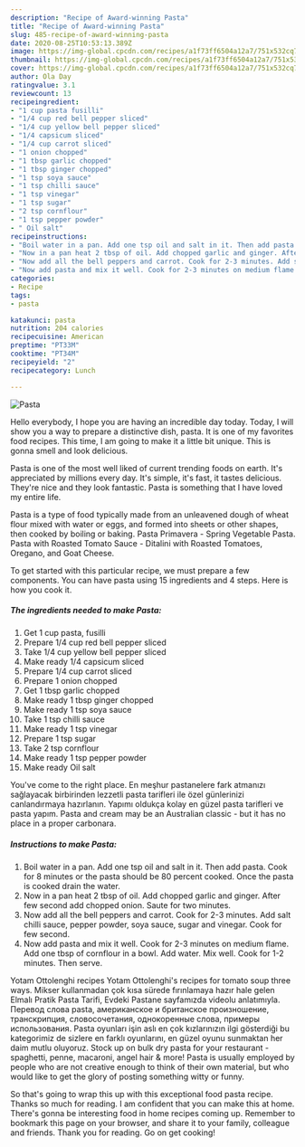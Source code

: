 ```yaml
---
description: "Recipe of Award-winning Pasta"
title: "Recipe of Award-winning Pasta"
slug: 485-recipe-of-award-winning-pasta
date: 2020-08-25T10:53:13.389Z
image: https://img-global.cpcdn.com/recipes/a1f73ff6504a12a7/751x532cq70/pasta-recipe-main-photo.jpg
thumbnail: https://img-global.cpcdn.com/recipes/a1f73ff6504a12a7/751x532cq70/pasta-recipe-main-photo.jpg
cover: https://img-global.cpcdn.com/recipes/a1f73ff6504a12a7/751x532cq70/pasta-recipe-main-photo.jpg
author: Ola Day
ratingvalue: 3.1
reviewcount: 13
recipeingredient:
- "1 cup pasta fusilli"
- "1/4 cup red bell pepper sliced"
- "1/4 cup yellow bell pepper sliced"
- "1/4 capsicum sliced"
- "1/4 cup carrot sliced"
- "1 onion chopped"
- "1 tbsp garlic chopped"
- "1 tbsp ginger chopped"
- "1 tsp soya sauce"
- "1 tsp chilli sauce"
- "1 tsp vinegar"
- "1 tsp sugar"
- "2 tsp cornflour"
- "1 tsp pepper powder"
- " Oil salt"
recipeinstructions:
- "Boil water in a pan. Add one tsp oil and salt in it. Then add pasta. Cook for 8 minutes or the pasta should be 80 percent cooked. Once the pasta is cooked drain the water."
- "Now in a pan heat 2 tbsp of oil. Add chopped garlic and ginger. After few second add chopped onion. Saute for two minutes."
- "Now add all the bell peppers and carrot. Cook for 2-3 minutes. Add salt chilli sauce, pepper powder, soya sauce, sugar and vinegar. Cook for few second."
- "Now add pasta and mix it well. Cook for 2-3 minutes on medium flame. Add one tbsp of cornflour in a bowl. Add water. Mix well. Cook for 1-2 minutes. Then serve."
categories:
- Recipe
tags:
- pasta

katakunci: pasta 
nutrition: 204 calories
recipecuisine: American
preptime: "PT33M"
cooktime: "PT34M"
recipeyield: "2"
recipecategory: Lunch

---
```



![Pasta](https://img-global.cpcdn.com/recipes/a1f73ff6504a12a7/751x532cq70/pasta-recipe-main-photo.jpg)

Hello everybody, I hope you are having an incredible day today. Today, I will show you a way to prepare a distinctive dish, pasta. It is one of my favorites food recipes. This time, I am going to make it a little bit unique. This is gonna smell and look delicious.

Pasta is one of the most well liked of current trending foods on earth. It's appreciated by millions every day. It's simple, it's fast, it tastes delicious. They're nice and they look fantastic. Pasta is something that I have loved my entire life.

Pasta is a type of food typically made from an unleavened dough of wheat flour mixed with water or eggs, and formed into sheets or other shapes, then cooked by boiling or baking. Pasta Primavera - Spring Vegetable Pasta. Pasta with Roasted Tomato Sauce - Ditalini with Roasted Tomatoes, Oregano, and Goat Cheese.


To get started with this particular recipe, we must prepare a few components. You can have pasta using 15 ingredients and 4 steps. Here is how you cook it.

<!--inarticleads1-->

##### The ingredients needed to make Pasta:

1. Get 1 cup pasta, fusilli
1. Prepare 1/4 cup red bell pepper sliced
1. Take 1/4 cup yellow bell pepper sliced
1. Make ready 1/4 capsicum sliced
1. Prepare 1/4 cup carrot sliced
1. Prepare 1 onion chopped
1. Get 1 tbsp garlic chopped
1. Make ready 1 tbsp ginger chopped
1. Make ready 1 tsp soya sauce
1. Take 1 tsp chilli sauce
1. Make ready 1 tsp vinegar
1. Prepare 1 tsp sugar
1. Take 2 tsp cornflour
1. Make ready 1 tsp pepper powder
1. Make ready  Oil salt


You&#39;ve come to the right place. En meşhur pastanelere fark atmanızı sağlayacak birbirinden lezzetli pasta tarifleri ile özel günlerinizi canlandırmaya hazırlanın. Yapımı oldukça kolay en güzel pasta tarifleri ve pasta yapım. Pasta and cream may be an Australian classic - but it has no place in a proper carbonara. 

<!--inarticleads2-->

##### Instructions to make Pasta:

1. Boil water in a pan. Add one tsp oil and salt in it. Then add pasta. Cook for 8 minutes or the pasta should be 80 percent cooked. Once the pasta is cooked drain the water.
1. Now in a pan heat 2 tbsp of oil. Add chopped garlic and ginger. After few second add chopped onion. Saute for two minutes.
1. Now add all the bell peppers and carrot. Cook for 2-3 minutes. Add salt chilli sauce, pepper powder, soya sauce, sugar and vinegar. Cook for few second.
1. Now add pasta and mix it well. Cook for 2-3 minutes on medium flame. Add one tbsp of cornflour in a bowl. Add water. Mix well. Cook for 1-2 minutes. Then serve.


Yotam Ottolenghi recipes Yotam Ottolenghi&#39;s recipes for tomato soup three ways. Mikser kullanmadan çok kısa sürede fırınlamaya hazır hale gelen Elmalı Pratik Pasta Tarifi, Evdeki Pastane sayfamızda videolu anlatımıyla. Перевод слова pasta, американское и британское произношение, транскрипция, словосочетания, однокоренные слова, примеры использования. Pasta oyunları işin aslı en çok kızlarınızın ilgi gösterdiği bu kategorimiz de sizlere en farklı oyunlarını, en güzel oyunu sunmaktan her daim mutlu oluyoruz. Stock up on bulk dry pasta for your restaurant - spaghetti, penne, macaroni, angel hair &amp; more! Pasta is usually employed by people who are not creative enough to think of their own material, but who would like to get the glory of posting something witty or funny. 

So that's going to wrap this up with this exceptional food pasta recipe. Thanks so much for reading. I am confident that you can make this at home. There's gonna be interesting food in home recipes coming up. Remember to bookmark this page on your browser, and share it to your family, colleague and friends. Thank you for reading. Go on get cooking!
